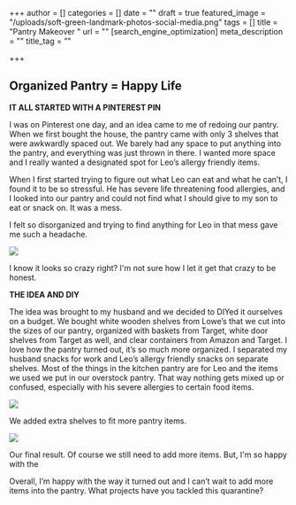 +++
author = []
categories = []
date = ""
draft = true
featured_image = "/uploads/soft-green-landmark-photos-social-media.png"
tags = []
title = "Pantry Makeover "
url = ""
[search_engine_optimization]
meta_description = ""
title_tag = ""

+++
## **Organized Pantry = Happy Life**

**IT ALL STARTED WITH A PINTEREST PIN**

I was on Pinterest one day, and an idea came to me of redoing our pantry. When we first bought the house, the pantry came with only 3 shelves that were awkwardly spaced out. We barely had any space to put anything into the pantry, and everything was just thrown in there. I wanted more space and I really wanted a designated spot for Leo’s allergy friendly items.

When I first started trying to figure out what Leo can eat and what he can’t, I found it to be so stressful. He has severe life threatening food allergies, and I looked into our pantry and could not find what I should give to my son to eat or snack on. It was a mess.

I felt so disorganized and trying to find anything for Leo in that mess gave me such a headache.

![](/uploads/img_4121.JPG)

I know it looks so crazy right? I'm not sure how I let it get that crazy to be honest. 

**THE IDEA AND DIY**

The idea was brought to my husband and we decided to DIYed it ourselves on a budget. We bought white wooden shelves from Lowe’s that we cut into the sizes of our pantry, organized with baskets from Target, white door shelves from Target as well, and clear containers from Amazon and Target. I love how the pantry turned out, it’s so much more organized. I separated my husband snacks for work and Leo’s allergy friendly snacks on separate shelves. Most of the things in the kitchen pantry are for Leo and the items we used we put in our overstock pantry. That way nothing gets mixed up or confused, especially with his severe allergies to certain food items.

![](/uploads/img_4324.JPG)

We added extra shelves to fit more pantry items.

![](/uploads/img_4521-2.jpg)

Our final result. Of course we still need to add more items. But, I'm so happy with the 

Overall, I’m happy with the way it turned out and I can’t wait to add more items into the pantry. What projects have you tackled this quarantine?